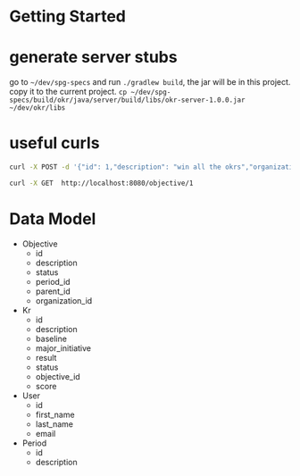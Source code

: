 # Getting Started

# generate server stubs

go to `~/dev/spg-specs` and run `./gradlew build`, the jar will be in this project. 
copy it to the current project. `cp ~/dev/spg-specs/build/okr/java/server/build/libs/okr-server-1.0.0.jar ~/dev/okr/libs`

# useful curls

```bash
curl -X POST -d '{"id": 1,"description": "win all the okrs","organization_id": 2,"parent_id": 0,"status": "Active","createdBy": 1}' -H "Content-Type: application/json" http://localhost:8080/objective

curl -X GET  http://localhost:8080/objective/1
```

# Data Model

* Objective
  - id
  - description
  - status
  - period_id
  - parent_id
  - organization_id
* Kr
  - id
  - description
  - baseline
  - major_initiative
  - result
  - status
  - objective_id
  - score
* User
  - id
  - first_name
  - last_name
  - email
* Period
  - id
  - description
  

